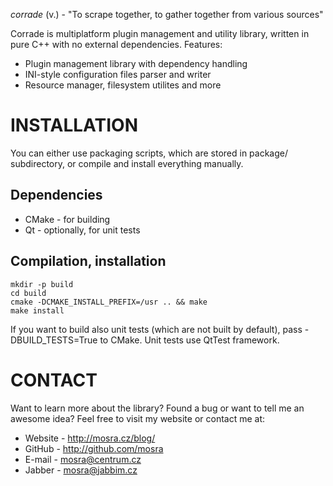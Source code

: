 *corrade* (v.) - "To scrape together, to gather together from various sources"

Corrade is multiplatform plugin management and utility library, written in pure
C++ with no external dependencies. Features:

 * Plugin management library with dependency handling
 * INI-style configuration files parser and writer
 * Resource manager, filesystem utilites and more

INSTALLATION
============

You can either use packaging scripts, which are stored in package/ subdirectory,
or compile and install everything manually.

Dependencies
------------

 * CMake    - for building
 * Qt       - optionally, for unit tests

Compilation, installation
-------------------------

    mkdir -p build
    cd build
    cmake -DCMAKE_INSTALL_PREFIX=/usr .. && make
    make install

If you want to build also unit tests (which are not built by default),
pass -DBUILD_TESTS=True to CMake. Unit tests use QtTest framework.

CONTACT
=======

Want to learn more about the library? Found a bug or want to tell me an
awesome idea? Feel free to visit my website or contact me at:

 * Website - http://mosra.cz/blog/
 * GitHub - http://github.com/mosra
 * E-mail - mosra@centrum.cz
 * Jabber - mosra@jabbim.cz

